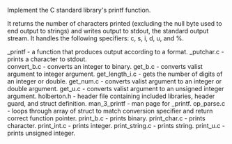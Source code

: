 Implement the C standard library's printf function.

It returns the number of characters printed (excluding the null byte used to end output to strings) and writes output to stdout, the standard output stream.
It handles the following specifiers: c, s, i, d, u, and %.

_printf - a function that produces output according to a format.
_putchar.c - prints a character to stdout.  
convert_b.c - converts an integer to binary.
get_b.c - converts valist argument to integer argument.
get_length_i.c - gets the number of digits of an integer or double.
get_num.c - converts valist argument to an integer or double argument.
get_u.c - converts valist argument to an unsigned integer argument.
holberton.h - header file containing included libraries, header guard, and struct definition.
man_3_printf - man page for _printf.
op_parse.c - loops through array of struct to match conversion specifier and return correct function pointer.
print_b.c - prints binary.
print_char.c - prints character.
print_int.c - prints integer.
print_string.c - prints string.
print_u.c - prints unsigned integer.
